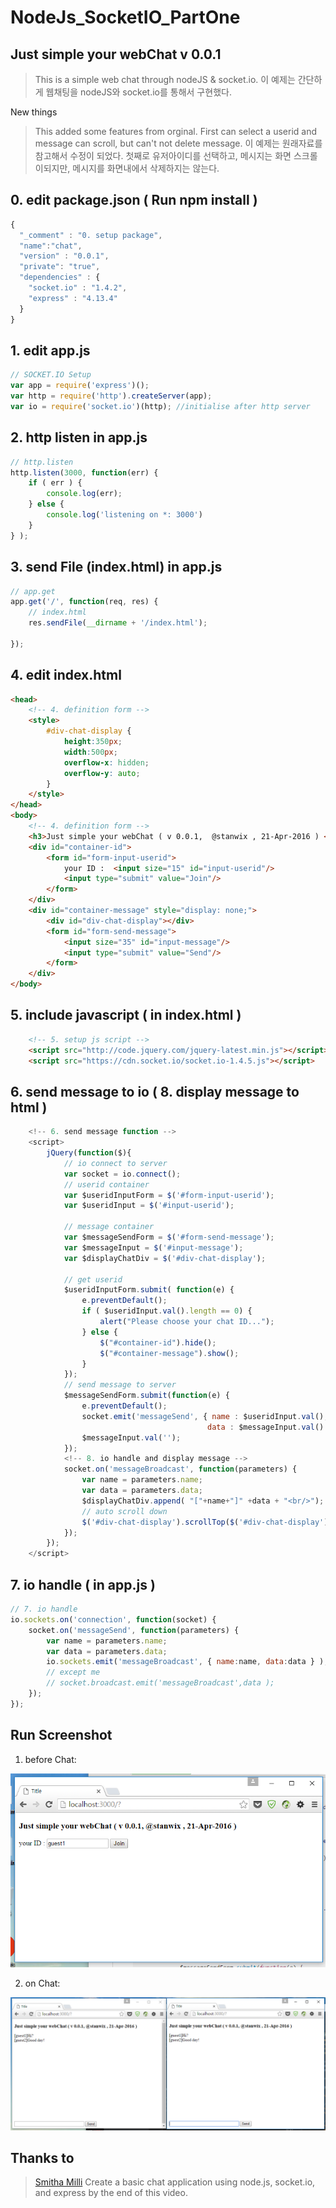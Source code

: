 # NodeJs_SocketIO_PartOne 


## Just simple your webChat v 0.0.1

> This is a simple web chat through nodeJS & socket.io.
> 이 예제는 간단하게 웹채팅을 nodeJS와 socket.io를 통해서 구현했다.

New things
> This added some features from orginal. First can select a userid and message can scroll, but can't not delete message.
> 이 예제는 원래자료를 참고해서 수정이 되었다. 첫째로 유저아이디를 선택하고, 메시지는 화면 스크롤이되지만, 메시지를 화면내에서 
> 삭제하지는 않는다.

## 0. edit package.json ( Run  npm install )
```javascript
{
  "_comment" : "0. setup package",
  "name":"chat",
  "version" : "0.0.1",
  "private": "true",
  "dependencies" : {
    "socket.io" : "1.4.2",
    "express" : "4.13.4"
  }
}
```
## 1. edit app.js
```javascript
// SOCKET.IO Setup
var app = require('express')();
var http = require('http').createServer(app);
var io = require('socket.io')(http); //initialise after http server
```

## 2. http listen in app.js
```javascript
// http.listen
http.listen(3000, function(err) {
    if ( err ) {
        console.log(err);
    } else {
        console.log('listening on *: 3000')
    }
} );
```

## 3. send File (index.html) in app.js
```javascript
// app.get
app.get('/', function(req, res) {
    // index.html
    res.sendFile(__dirname + '/index.html');
  
});
```
## 4. edit index.html 
```html 
<head>
    <!-- 4. definition form -->
    <style>
        #div-chat-display {
            height:350px;
            width:500px;
            overflow-x: hidden;
            overflow-y: auto;
        }
    </style>
</head> 
<body> 
    <!-- 4. definition form -->
    <h3>Just simple your webChat ( v 0.0.1,  @stanwix , 21-Apr-2016 ) </h3>
    <div id="container-id">
        <form id="form-input-userid">
            your ID :  <input size="15" id="input-userid"/>
            <input type="submit" value="Join"/>
        </form>
    </div>
    <div id="container-message" style="display: none;">
        <div id="div-chat-display"></div>
        <form id="form-send-message">
            <input size="35" id="input-message"/>
            <input type="submit" value="Send"/>
        </form>
    </div>
</body> 
``` 

## 5. include javascript ( in index.html )
```html
    <!-- 5. setup js script -->
    <script src="http://code.jquery.com/jquery-latest.min.js"></script>
    <script src="https://cdn.socket.io/socket.io-1.4.5.js"></script>
```

## 6. send message to io  ( 8. display message to html )
```javascript    
    <!-- 6. send message function -->
    <script>
        jQuery(function($){
            // io connect to server
            var socket = io.connect();
            // userid container
            var $useridInputForm = $('#form-input-userid');
            var $useridInput = $('#input-userid');

            // message container
            var $messageSendForm = $('#form-send-message');
            var $messageInput = $('#input-message');
            var $displayChatDiv = $('#div-chat-display');
            
            // get userid
            $useridInputForm.submit( function(e) {
                e.preventDefault();
                if ( $useridInput.val().length == 0) {
                    alert("Please choose your chat ID...");
                } else {
                    $("#container-id").hide();
                    $("#container-message").show();
                }
            });
            // send message to server
            $messageSendForm.submit(function(e) {
                e.preventDefault();
                socket.emit('messageSend', { name : $useridInput.val(),
                                            data : $messageInput.val() } );
                $messageInput.val('');
            });
            <!-- 8. io handle and display message -->
            socket.on('messageBroadcast', function(parameters) {
                var name = parameters.name;
                var data = parameters.data;
                $displayChatDiv.append( "["+name+"]" +data + "<br/>");
                // auto scroll down
                $('#div-chat-display').scrollTop($('#div-chat-display').prop("scrollHeight"));
            });
        });
    </script>
```    
    
## 7. io handle ( in app.js )

```javascript
// 7. io handle 
io.sockets.on('connection', function(socket) {
    socket.on('messageSend', function(parameters) {
        var name = parameters.name;
        var data = parameters.data;
        io.sockets.emit('messageBroadcast', { name:name, data:data } );
        // except me
        // socket.broadcast.emit('messageBroadcast',data );
    });
});
```

## Run Screenshot

1. before Chat: 

![alt text]( https://github.com/sketchout/NodeJs_SocketIO_PartOne/blob/master/beforeChat.PNG "input userid")

2. on Chat: 

![alt text]( https://github.com/sketchout/NodeJs_SocketIO_PartOne/blob/master/onChat.PNG "send message")

## Thanks to
> [Smitha Milli]( https://www.youtube.com/watch?v=pNKNYLv2BpQ ) 
> Create a basic chat application using node.js, socket.io, and express by the end of this video. 

